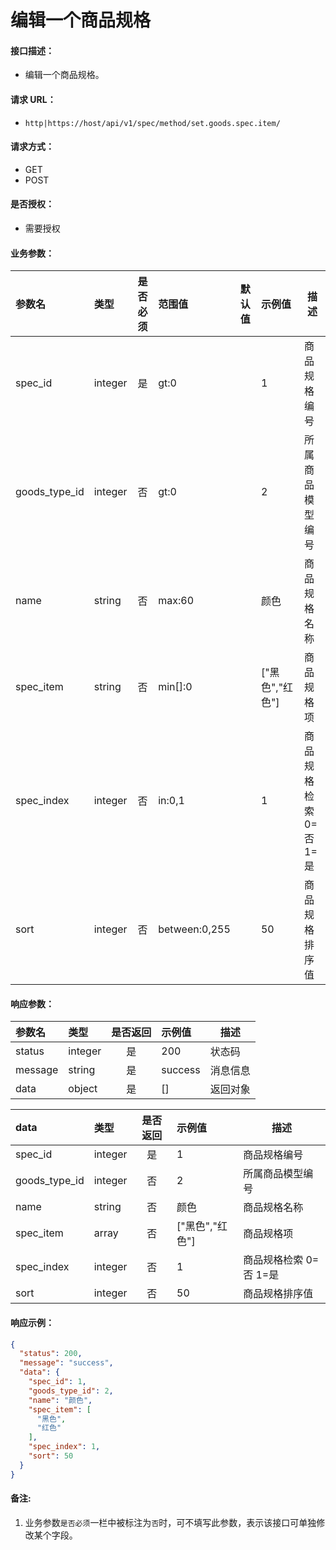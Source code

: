 # 编辑一个商品规格

#### 接口描述：
- 编辑一个商品规格。

#### 请求 URL：
- `http|https://host/api/v1/spec/method/set.goods.spec.item/`

#### 请求方式：
- GET
- POST

#### 是否授权：
- 需要授权

#### 业务参数：
|参数名|类型|是否必须|范围值|默认值|示例值|描述|
|:----|:---|:---:|:-----|:-----|:-----|-----|
|spec_id |integer |是 |gt:0 | |1 |商品规格编号 |
|goods_type_id |integer |否 |gt:0 | |2 |所属商品模型编号 |
|name |string |否 |max:60 | |颜色 |商品规格名称 |
|spec_item |string |否 |min[]:0 | |[&#34;黑色&#34;,&#34;红色&#34;] |商品规格项 |
|spec_index |integer |否 |in:0,1 | |1 |商品规格检索 0=否 1=是|
|sort |integer |否 |between:0,255 | |50 |商品规格排序值 |

#### 响应参数：
|参数名|类型|是否返回|示例值|描述|
|:-----|:-----|:---:|:-----|-----|
|status |integer |是 |200 |状态码 |
|message |string |是 |success |消息信息 |
|data |object |是 |[] |返回对象 |

|data|类型|是否返回|示例值|描述|
|:-----|:-----|:---:|:-----|-----|
|spec_id |integer |是 |1 |商品规格编号 |
|goods_type_id |integer |否 |2 |所属商品模型编号 |
|name |string |否 |颜色 |商品规格名称 |
|spec_item |array |否 |[&#34;黑色&#34;,&#34;红色&#34;] |商品规格项 |
|spec_index |integer |否 |1 |商品规格检索 0=否 1=是 |
|sort |integer |否 |50 |商品规格排序值 |

#### 响应示例：
```json
{
  "status": 200,
  "message": "success",
  "data": {
    "spec_id": 1,
    "goods_type_id": 2,
    "name": "颜色",
    "spec_item": [
      "黑色",
      "红色"
    ],
    "spec_index": 1,
    "sort": 50
  }
}
```

#### 备注:
1. 业务参数`是否必须`一栏中被标注为`否`时，可不填写此参数，表示该接口可单独修改某个字段。